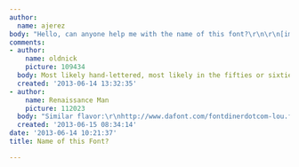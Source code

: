 ```yaml
---
author:
  name: ajerez
body: "Hello, can anyone help me with the name of this font?\r\n\r\n[img:sites/default/files/old-images/coppelia_5168.jpg]\r\n\r\nThanks"
comments:
- author:
    name: oldnick
    picture: 109434
  body: Most likely hand-lettered, most likely in the fifties or sixties...
  created: '2013-06-14 13:32:35'
- author:
    name: Renaissance Man
    picture: 112023
  body: "Similar flavor:\r\nhttp://www.dafont.com/fontdinerdotcom-lou.font?text=Coppelia&fpp=50&af=on&psize=l&back=author\r\n[img:sites/default/files/old-images/fd_5501.jpg]"
  created: '2013-06-15 08:34:14'
date: '2013-06-14 10:21:37'
title: Name of this Font?

---
```

